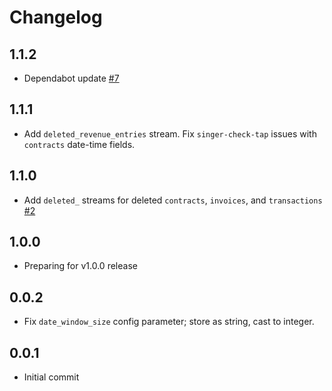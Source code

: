 # Changelog

## 1.1.2
  * Dependabot update [#7](https://github.com/singer-io/tap-saasoptics/pull/7)

## 1.1.1
  * Add `deleted_revenue_entries` stream. Fix `singer-check-tap` issues with `contracts` date-time fields.

## 1.1.0
  * Add `deleted_` streams for deleted `contracts`, `invoices`, and `transactions` [#2](https://github.com/singer-io/tap-saasoptics/pull/2)

## 1.0.0
  * Preparing for v1.0.0 release

## 0.0.2
  * Fix `date_window_size` config parameter; store as string, cast to integer.

## 0.0.1
  * Initial commit